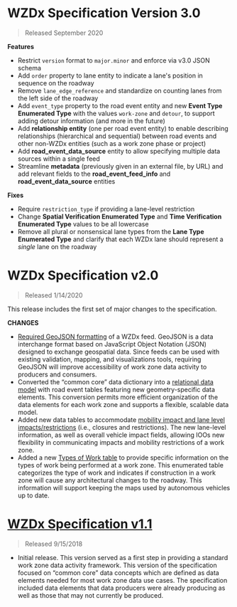 # WZDx Specification Version 3.0
> Released September 2020

**Features**
* Restrict `version` format to `major.minor` and enforce via v3.0 JSON schema
* Add `order` property to lane entity to indicate a lane's position in sequence on the roadway
* Remove `lane_edge_reference` and standardize on counting lanes from the left side of the roadway
* Add `event_type` property to the road event entity and new **Event Type Enumerated Type** with the values `work-zone` and `detour`, to support adding detour information (and more in the future)
* Add **relationship entity** (one per road event entity) to enable describing relationships (hierarchical and sequential) between road events and other non-WZDx entities (such as a work zone phase or project)
* Add **road_event_data_source** entity to allow specifying multiple data sources within a single feed
* Streamline **metadata** (previously given in an external file, by URL) and add relevant fields to the **road_event_feed_info** and **road_event_data_source** entities

**Fixes**
* Require `restriction_type` if providing a lane-level restriction
* Change **Spatial Verification Enumerated Type** and **Time Verification Enumerated Type** values to be all lowercase
* Remove all plural or nonsensical lane types from the **Lane Type Enumerated Type** and clarify that each WZDx lane should represent a *single* lane on the roadway

# WZDx Specification v2.0

> Released 1/14/2020

This release includes the first set of major changes to the specification. 

**CHANGES**
* [Required GeoJSON formatting](https://github.com/usdot-jpo-ode/jpo-wzdx/pull/53) of a WZDx feed. GeoJSON is a data interchange format based on JavaScript Object Notation (JSON) designed to exchange geospatial data. Since feeds can be used with existing validation, mapping, and visualizations tools, requiring GeoJSON will improve accessibility of work zone data activity to producers and consumers.
* Converted the “common core” data dictionary into a [relational data model](https://github.com/usdot-jpo-ode/jpo-wzdx/pull/54) with road event tables featuring new geometry-specific data elements. This conversion permits more efficient organization of the data elements for each work zone and supports a flexible, scalable data model.
* Added new data tables to accommodate [mobility impact and lane level impacts/restrictions](https://github.com/usdot-jpo-ode/jpo-wzdx/pull/57) (i.e., closures and restrictions). The new lane-level information, as well as overall vehicle impact fields, allowing IOOs new flexibility in communicating impacts and mobility restrictions of a work zone.
* Added a new [Types of Work table](https://github.com/usdot-jpo-ode/jpo-wzdx/pull/59) to provide specific information on the types of work being performed at a work zone. This enumerated table categorizes the type of work and indicates if construction in a work zone will cause any architectural changes to the roadway. This information will support keeping the maps used by autonomous vehicles up to date.  



# [WZDx Specification v1.1](https://github.com/usdot-jpo-ode/jpo-wzdx/tree/v1.1)

> Released 9/15/2018

* Initial release. This version served as a first step in providing a standard work zone data activity framework. This version of the specification focused on “common core” data concepts which are defined as data elements needed for most work zone data use cases. The specification included data elements that data producers were already producing as well as those that may not currently be produced.

